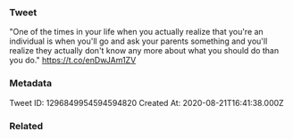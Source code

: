 ### Tweet
"One of the times in your life when you actually realize that you're an individual is when you'll go and ask your parents something and you'll realize they actually don't know any more about what you should do than you do." https://t.co/enDwJAm1ZV

### Metadata
Tweet ID: 1296849954594594820
Created At: 2020-08-21T16:41:38.000Z

### Related

